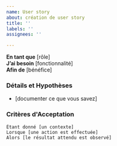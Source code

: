 ```yaml
---
name: User story
about: création de user story
title: ''
labels: ''
assignees: ''

---
```


**En tant que** [rôle]  
**J’ai besoin** [fonctionnalité]  
**Afin de** [bénéfice]  

### Détails et Hypothèses  
* [documenter ce que vous savez]  

### Critères d'Acceptation  

```gherkin
Étant donné [un contexte]
Lorsque [une action est effectuée]
Alors [le résultat attendu est observé]

